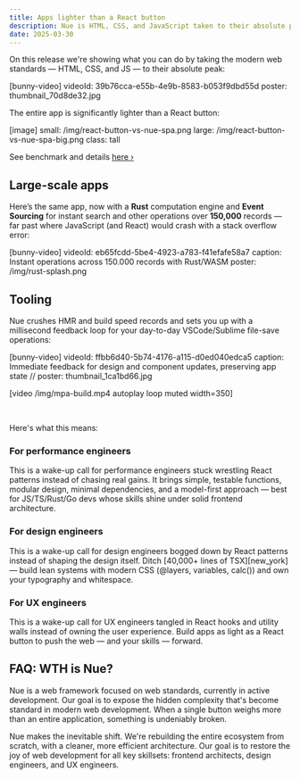 ```yaml
---
title: Apps lighter than a React button
description: Nue is HTML, CSS, and JavaScript taken to their absolute peak.
date: 2025-03-30
---
```


On this release we're showing what you can do by taking the modern web standards — HTML, CSS, and JS — to their absolute peak:

[bunny-video]
  videoId: 39b76cca-e55b-4e9b-8583-b053f9dbd55d
  poster: thumbnail_70d8de32.jpg


The entire app is significantly lighter than a React button:


[image]
  small: /img/react-button-vs-nue-spa.png
  large: /img/react-button-vs-nue-spa-big.png
  class: tall


See benchmark and details [here ›](/docs/react-button-vs-nue.html)


## Large-scale apps
Here’s the same app, now with a **Rust** computation engine and **Event Sourcing** for instant search and other operations over **150,000** records — far past where JavaScript (and React) would crash with a stack overflow error:

[bunny-video]
  videoId: eb65fcdd-5be4-4923-a783-f41efafe58a7
  caption: Instant operations across 150.000 records with Rust/WASM
  poster: /img/rust-splash.png


## Tooling
Nue crushes HMR and build speed records and sets you up with a millisecond feedback loop for your day-to-day VSCode/Sublime file-save operations:

[bunny-video]
  videoId: ffbb6d40-5b74-4176-a115-d0ed040edca5
  caption: Immediate feedback for design and component updates, preserving app state
  // poster: thumbnail_1ca1bd66.jpg


[video /img/mpa-build.mp4 autoplay loop muted width=350]


&nbsp;

Here's what this means:


### For performance engineers
This is a wake-up call for performance engineers stuck wrestling React patterns instead of chasing real gains. It brings simple, testable functions, modular design, minimal dependencies, and a model-first approach — best for JS/TS/Rust/Go devs whose skills shine under solid frontend architecture.

### For design engineers
This is a wake-up call for design engineers bogged down by React patterns instead of shaping the design itself. Ditch [40,000+ lines of TSX][new_york] — build lean systems with modern CSS (@layers, variables, calc()) and own your typography and whitespace.

### For UX engineers
This is a wake-up call for UX engineers tangled in React hooks and utility walls instead of owning the user experience. Build apps as light as a React button to push the web — and your skills — forward.


## FAQ: WTH is Nue?
Nue is a web framework focused on web standards, currently in active development. Our goal is to expose the hidden complexity that's become standard in modern web development. When a single button weighs more than an entire application, something is undeniably broken.

Nue makes the inevitable shift. We're rebuilding the entire ecosystem from scratch, with a cleaner, more efficient architecture. Our goal is to restore the joy of web development for all key skillsets: frontend architects, design engineers, and UX engineers.
